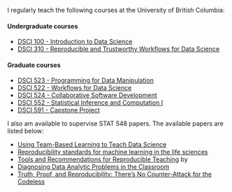 I regularly teach the following courses at the University of British Columbia:

#### Undergraduate courses
- [DSCI 100 - Introduction to Data Science](https://ubc-dsci.github.io/dsci-100-student/README.html)
- [DSCI 310 - Reproducible and Trustworthy Workflows for Data Science](https://ubc-dsci.github.io/reproducible-and-trustworthy-workflows-for-data-science/README.html)

#### Graduate courses
- [DSCI 523 - Programming for Data Manipulation](https://github.com/UBC-MDS/DSCI_523_r-prog)
- [DSCI 522 - Workflows for Data Science](https://github.com/UBC-MDS/DSCI_522_dsci-workflows)
- [DSCI 524 - Collaborative Software Development](https://github.com/UBC-MDS/DSCI_524_collab-sw-dev)
- [DSCI 552 - Statistical Inference and Computation I](https://github.com/UBC-MDS/DSCI_552_stat-inf-1)
- [DSCI 591 - Capstone Project](https://github.com/UBC-MDS/DSCI_591_capstone-proj)

I also am available to supervise STAT 548 papers. The available papers are listed below:

- [Using Team-Based Learning to Teach Data Science](https://www.tandfonline.com/doi/full/10.1080/26939169.2021.1971587)
- [Reproducibility standards for machine learning in the life sciences](https://www.nature.com/articles/s41592-021-01256-7)
- [Tools and Recommendations for Reproducible Teaching](https://arxiv.org/abs/2202.09504) by 
- [Diagnosing Data Analytic Problems in the Classroom](https://www.tandfonline.com/doi/full/10.1080/26939169.2021.1971586)
- [Truth, Proof, and Reproducibility: There’s No Counter-Attack for the Codeless](https://link.springer.com/chapter/10.1007/978-981-15-1960-4_8)
